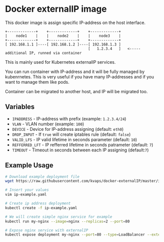 Docker externalIP image 
=======================

This docker image is assign specific IP-address on the host interface.

```
+-------------+    +-------------+    +-------------+
|    node1    |    |    node2    |    |    node3    |
+-------------+    +-------------+    +-------------+
[ 192.168.1.1 ]----[ 192.168.1.2 ]----[ 192.168.1.3 ]
                                      [   1.2.3.4   ]   <----- additional IP, runned via container
```

This is mainly used for Kubernetes externalIP services.

You can run container with IP-address and it will be fully managed by kubenrnetes.
This is very useful if you have many IP-addresses and if you want to manage them like pods.

Container can be migrated to another host, and IP will be migrated too.

Variables
---------
* `IPADDRESS` - IP-address with prefix (example: `1.2.3.4/24`)
* `VLAN` - VLAN number (example: `100`)
* `DEVICE` - Device for IP-address assigning (default: `eth0`)
* `DROP_INPUT` - If `true` will create iptables rule (default: `false`)
* `VALID_LFS` - IP valid lifetime in seconds parameter (default: `10`)
* `REFFERRED_LFT` - IP refferred lifetime in seconds patrameter (default: `7`)
* `TIMEOUT` - Timeout in seconds between each IP assigning (default:`7`)

Example Usage
-------------

```bash
# Download example deployment file
wget https://raw.githubusercontent.com/kvaps/docker-externalIP/master/ip-example.yaml

# Insert your values
vim ip-example.yaml

# Create ip address deployment
kubectl create -f ip-example.yaml

# We will create simple nginx service for example
kubectl run my-nginx --image=nginx --replicas=2 --port=80

# Expose nginx service with externalIP
kubectl expose deployment my-nginx --port=80 --type=LoadBalancer --external-ip=1.2.3.4
```
